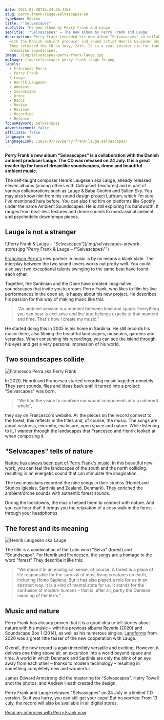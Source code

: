 ```yaml
---
date: 2021-07-28T16:34:36.416Z
slug: perry-frank-lauge-selvascapes-en
typeName: Review
title: '"Selvascapes"'
subTitle: The new album by Perry Frank and Lauge
seoTitle: '"Selvascapes" – The new album by Perry Frank and Lauge'
description: Perry Frank recorded his new album "Selvascapes" in collaboration
  with the Danish ambient producer and sound artist Henrik Laugesen aka Lauge.
  They released the CD on July, 24th. It is a real insider tip for fans of
  dreamlike soundscapes.
image: /img/selvascapes-perry-frank-lauge.jpg
ogImage: /img/selvascapes-perry-frank-lauge-fb.png
labels:
  - Francesco Perra
  - Perry Frank
  - Lauge
  - Henrik Laugesen
  - Ambient
  - Soundscape
  - Drone
  - Bands
  - Review
  - Reviews
  - Recording
  - Release
focusKeyword: Selvascapes
advertisement: false
affiliate: false
language: en
languageLink: /2021/07/28/perry-frank-lauge-selvascapes/
---
```

**Perry Frank's new album "Selvascapes" is a collaboration with the Danish ambient producer Lauge. The CD was released on 24 July. It is a great insider tip for fans of dreamlike soundscapes, drone and beautiful ambient music.**

The self-taught composer Henrik Laugesen aka Lauge, already released eleven albums (among others with Collapsed Texctures) and is part of various collaborations such as Lauge & Baba Gnohm and Sullen Sky. You may also know him from his sound design project Luftrum, which I'm sure I've mentioned here before. You can also find him on platforms like Spotify under the name Ambient Soundscapes. He is still exploring his bandwidth. It ranges from beat-less textures and drone sounds to neoclassical ambient and psychedelic downtempo pieces.

## Lauge is not a stranger

![Perry Frank & Lauge – "Selvascapes"](/img/selvascapes-artwork-stores.jpg "Perry Frank & Lauge – \\"Selvascapes\\"")

[Francesco Perra's](LINK) new partner in music is by no means a blank slate. The interplay between the two sound lovers works out pretty well. You could also say: two exceptional talents swinging to the same beat have found each other.

Together, the Sardinian and the Dane have created imaginative soundscapes that invite you to dream. Perry Frank, who likes to film his live performances in the open air, is happy about his new project. He describes his passion for this way of making music like this:

> "An ambient session is a moment between time and space. Everything you can hear is exclusive and live and belongs exactly to that moment and time. That's how I create my music."

He started doing this in 2005 in his home in Sardinia. He still records his music there, also filming the beautiful landscapes, museums, gardens and verandas. When consuming his recordings, you can see the island through his eyes and get a very personal impression of his world.

## Two soundscapes collide

![Francesco Perra aka Perry Frank](/img/perry-frank.jpg "Francesco Perra aka Perry Frank")

In 2020, Henrik and Francesco started recording music together remotely. They sent sounds, files and ideas back until it turned into a project: "Selvascapes" was born.

> "We had the vision to combine our sound components into a coherent whole", 

they say on Francesco's website. All the pieces on the record connect to the forest; this reflects in the titles and, of course, the music. The songs are about vastness, enormity, enclosure, open space and nature. While listening to it, I wander through the landscapes that Francesco and Henrik looked at when composing it.

## "Selvacapes" tells of nature

[Nature has always been part of Perry Frank's music](/2020/11/perry-frank-interview-en). In this beautiful new work, you can feel the landscapes of the south and the north colliding, resulting in an energetic sound that can stimulate the imagination.

The two musicians recorded the nine songs in their studios (HomeLand Studios Iglesias, Sardinia and Zealand, Denmark). They enriched the ambient/drone sounds with authentic forest sounds.

During the lockdowns, the music helped them to connect with nature. And you can hear that! It brings you the relaxation of a cosy walk in the forest – through your headphones.

## The forest and its meaning

![Henrik Laugesen aka Lauge](/img/lauge.jpg "Henrik Laugesen aka Lauge")

The title is a combination of the Latin word "Selva" (forest) and "Soundscape". For Henrik and Francesco, the songs are a homage to the word "forest" They describe it like this:

> "We mean it in an ecological sense, of course. A forest is a place of life responsible for the survival of most living creatures on earth, including Homo Sapiens. But it has also played a role for us in an abstract way. It is a kind of mental state for us. It stands for the confusion of modern humans – that is, after all, partly the Dantean meaning of the term."

## Music and nature

Perry Frank has already proven that it is a good idea to tell stories about nature with his music – with his previous albums Reverie (2020) and Soundscape Box 1 (2014), as well as his numerous singles. [Landforms](/2021/01/perry-frank-landforms/) from 2020 was a great little teaser of the new cooperation with Lauge.

Overall, the new record is again incredibly versatile and exciting. However, it delivers one thing above all: an excursion into a world beyond space and time. A world in which Denmark and Sardinia are only the blink of an eye away from each other – thanks to modern technology – resulting in something completely new and wonderful.

James Edward Armstrong did the mastering for "Selvascapes". Harry Towell shot the photos, and Andrew Heath created the design. 

Perry Frank and Lauge released "Selvascapes" on 24 July in a limited CD version. So if you hurry, you can still get your copy! But no worries: From 13 July, the record will also be available in all digital stores.

[Read my interview with Perry Frank now](/2020/11/perry-frank-interview-en).